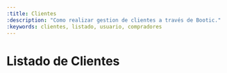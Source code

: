 ```yaml
---
:title: Clientes
:description: "Como realizar gestion de clientes a través de Bootic."
:keywords: clientes, listado, usuario, compradores
---
```


# Listado de Clientes
